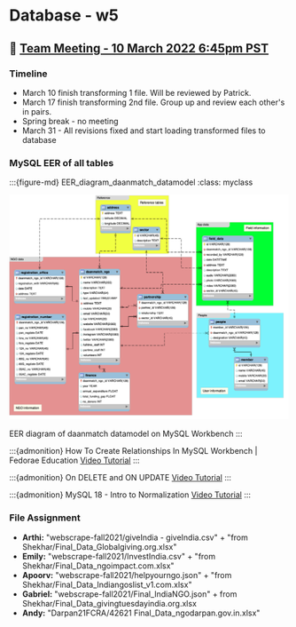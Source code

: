 # Database - w5

## 📅 [Team Meeting - 10 March 2022 6:45pm PST](https://us02web.zoom.us/j/4833516577?pwd=emgvY2xnSEF5Zlh4Si9kVkx3S0dzZz09)

### Timeline

- March 10 finish transforming 1 file. Will be reviewed by Patrick.
- March 17 finish transforming 2nd file. Group up and review each other's in pairs.
- Spring break - no meeting
- March 31 - All revisions fixed and start loading transformed files to database

### MySQL EER of all tables

:::{figure-md} EER_diagram_daanmatch_datamodel
:class: myclass

<img src="images/final_EER.png" alt="EER diagram of datamodel" class="bg-primary mb-1">

EER diagram of daanmatch datamodel on MySQL Workbench
:::


:::{admonition} How To Create Relationships In MySQL Workbench | Fedorae Education
[Video Tutorial](https://www.youtube.com/watch?v=xd9OeA2hYgY&ab_channel=FedoraeEducation)
:::

:::{admonition} On DELETE and ON UPDATE
[Video Tutorial](https://youtu.be/dWJy6ZZylf0)
:::

:::{admonition} MySQL 18 - Intro to Normalization
[Video Tutorial](https://youtu.be/TOwhX0IhLD8)
:::

### File Assignment

- **Arthi:** "webscrape-fall2021/giveIndia - giveIndia.csv" + "from Shekhar/Final_Data_Globalgiving.org.xlsx"
- **Emily:** "webscrape-fall2021/InvestIndia.csv" + "from Shekhar/Final_Data_ngoimpact.com.xlsx"
- **Apoorv:** "webscrape-fall2021/helpyourngo.json" + "from Shekhar/Final_Data_Indiangoslist_v1.com.xlsx"
- **Gabriel:** "webscrape-fall2021/Final_IndiaNGO.json" + from Shekhar/Final_Data_givingtuesdayindia.org.xlsx
- **Andy:** "Darpan21FCRA/42621 Final_Data_ngodarpan.gov.in.xlsx"
